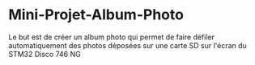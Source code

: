 # Mini-Projet-Album-Photo
Le but est de créer un album photo qui permet de faire défiler automatiquement des photos déposées sur une carte SD sur l'écran du STM32 Disco 746 NG
